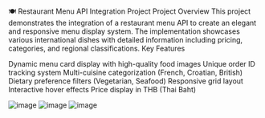 🍽️ Restaurant Menu API Integration Project
Project Overview
This project demonstrates the integration of a restaurant menu API to create an elegant and responsive menu display system. The implementation showcases various international dishes with detailed information including pricing, categories, and regional classifications.
Key Features

Dynamic menu card display with high-quality food images
Unique order ID tracking system
Multi-cuisine categorization (French, Croatian, British)
Dietary preference filters (Vegetarian, Seafood)
Responsive grid layout
Interactive hover effects
Price display in THB (Thai Baht)

![image](https://github.com/user-attachments/assets/24af6568-cc87-45bf-91f4-afdc135e8fd3)  ![image](https://github.com/user-attachments/assets/b1dd148c-9c6b-47bf-99eb-760b2f1571fe) ![image](https://github.com/user-attachments/assets/f03b4e2d-1ea3-4241-a752-a594bc9b1f5c)





